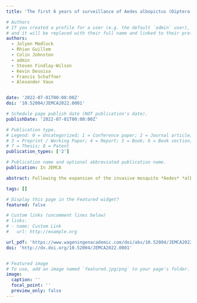```yaml
---
title: 'The first 6 years of surveillance of Aedes albopictus (Diptera: Culicidae) in Gibraltar'

# Authors
# If you created a profile for a user (e.g. the default `admin` user), write the username (folder name) here
# and it will be replaced with their full name and linked to their profile.
authors:
  - Jolyon Medlock
  - Rhian Guillem
  - Colin Johnston
  - admin
  - Steven Findlay-Wilson
  - Kevin Desoisa
  - Francis Schaffner
  - Alexander Vaux


date: '2022-07-01T00:00:00Z'
doi: '10.52004/JEMCA2022.0001'

# Schedule page publish date (NOT publication's date).
publishDate: '2022-07-01T00:00:00Z'

# Publication type.
# Legend: 0 = Uncategorized; 1 = Conference paper; 2 = Journal article;
# 3 = Preprint / Working Paper; 4 = Report; 5 = Book; 6 = Book section;
# 7 = Thesis; 8 = Patent
publication_types: ['2']

# Publication name and optional abbreviated publication name.
publication: In JEMCA

abstract: Following the expansion of the invasive mosquito *Aedes* *albopictus* (Diptera, Culicidae) through Spain along the Mediterranean coast, mosquito surveillance was established in Gibraltar in 2016. This paper reports on the first detection of *Ae*. *albopictus* in Gibraltar in 2017 as well as subsequent efforts to monitor the establishment of the species, including longitudinal data over several years since 2018, and results of a snapshot survey in 2021 on adult mosquito density. *Aedes* *albopictus* has become established across most of Gibraltar, with defined seasonality from August to October, slightly later than the peak in *Culex* *pipiens* densities. The larval habitats for Ae. albopictus remain largely enigmatic. Mosquito samples tested for chikungunya and West Nile virus were all found to be negative, and this paper includes recommendations for future control efforts and infectious disease risk assessment.

tags: []

# Display this page in the Featured widget?
featured: false

# Custom links (uncomment lines below)
# links:
# - name: Custom Link
#   url: http://example.org

url_pdf: 'https://www.wageningenacademic.com/doi/abs/10.52004/JEMCA2022.0001'
doi: 'http://dx.doi.org/10.52004/JEMCA2022.0001'


# Featured image
# To use, add an image named `featured.jpg/png` to your page's folder.
image:
  caption: ''
  focal_point: ''
  preview_only: false
---
```

